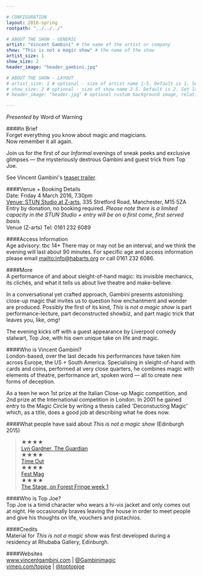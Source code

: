 ```yaml
---

# CONFIGURATION
layout: 2016-spring
rootpath: "../../../"

# ABOUT THE SHOW - GENERIC
artist: "Vincent Gambini" # the name of the artist or company
show: "This is not a magic show" # the name of the show
artist_size: 1
show_size: 2
header_image: "header_gambini.jpg"

# ABOUT THE SHOW - LAYOUT
# artist_size: 1 # optional - size of artist name 1-5. Default is 1. Set longer names to lower values
# show_size: 2 # optional - size of show name 2-5. Default is 2. Set longer names to lower values
# header_image: "header.jpg" # optional custom background image, relative to current page

---
```

*Presented by* Word of Warning       
           
####In Brief     
Forget everything you know about magic and magicians.<br>Now remember it all again.          
         
Join us for the first of our *Informal* evenings of sneak peeks and exclusive glimpses — the mysteriously dextrous Gambini and guest trick from Top Joe.        
         
See Vincent Gambini's <a href="http://youtu.be/c-z5glnzZIg" target="_blank">teaser trailer</a>.          
              
####Venue + Booking Details       
Date: Friday 4 March 2016, 7.30pm              
<a href="http://www.z-arts.org/about-us/getting-here" target="_blank">Venue: STUN Studio at Z-arts</a>, 335 Stretford Road, Manchester, M15 5ZA          
Entry by donation, no booking required. *Please note there is a limited capacity in the STUN Studio + entry will be on a first come, first served basis.*        
Venue (Z-arts) Tel: 0161 232 6089             
              
####Access Information      
Age advisory: tbc 14+ There may or may not be an interval, and we think the evening will last about 90 minutes. For specific age and access information please email <mailto:info@habarts.org> or call 0161 232 6086.    
      
####More        
A performance of and about sleight-of-hand magic: its invisible mechanics, its clichés, and what it tells us about live theatre and make-believe.              
         
In a conversational yet crafted approach, Gambini presents astonishing close-up magic that invites us to question how enchantment and wonder are produced. Possibly the first of its kind, *This is not a magic show* is part performance-lecture, part deconstructed showbiz, and part magic trick that leaves you, like, *omg!*         
        
The evening kicks off with a guest appearance by Liverpool comedy stalwart,  Top Joe, with his own unique take on life and magic.    
        
####Who is Vincent Gambini?    
London-based, over the last decade his performances have taken him across Europe, the US + South America. Specialising in sleight-of-hand with cards and coins, performed at very close quarters, he combines magic with elements of theatre, performance art, spoken word — all to create new forms of deception.        
        
As a teen he won 1st prize at the Italian Close-up Magic competition, and 2nd prize at the International competition in London. In 2001 he gained entry to the Magic Circle by writing a thesis called 'Deconstucting Magic' which, as a title, does a good job at describing what he does now.   
    
####What people have said about *This is not a magic show* (Edinburgh 2015)        
>★★★★<br><a href="http://www.theguardian.com/stage/2015/aug/18/vincent-gambini-at-edinburgh-festival-review-sleights-of-mind" target="_blank">Lyn Gardner, The Guardian</a>         
>★★★★<br><a href="http://www.timeout.com/edinburgh/theatre/this-is-not-a-magic-show" target="_blank">Time Out</a>          
>★★★★<br><a href="http://www.festmag.co.uk/theatre/103071-vincent_gambini_this_not_magic_show" target="_blank">Fest Mag</a>           
>★★★★<br><a href="http://www.thestage.co.uk/reviews/2015/forest-fringe-week-1" target="_blank">The Stage, on Forest Fringe week 1</a>         
         
####Who is Top Joe?    
Top Joe is a timid character who wears a hi-vis jacket and only comes out at night. He occasionally braves leaving the house in order to meet people and give his thoughts on life, vouchers and pistachios.     
       
####Credits         
Material for *This is not a magic show* was first developed during a residency at Rhubaba Gallery, Edinburgh.        

####Websites    
<a href="http://www.vincentgambini.com" target="_blank">www.vincentgambini.com</a> | <a href="http://twitter.com/Gambinimagic" target="_blank">@Gambinimagic</a><br><a href="http://vimeo.com/topjoe" target="_blank">vimeo.com/topjoe</a> | <a href="http://twitter.com/toptopjoe" target="_blank">@toptopjoe</a>

